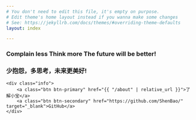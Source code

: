 ```yaml
---
# You don't need to edit this file, it's empty on purpose.
# Edit theme's home layout instead if you wanna make some changes
# See: https://jekyllrb.com/docs/themes/#overriding-theme-defaults
layout: index

---
```



<div class="home">
    <h3>
        Complain less Think more The future will be better!
    </h3>
    <h3>
        少抱怨，多思考，未来更美好!
    </h3>

    <div class="info">
        <a class="btn btn-primary" href="{{ "/about" | relative_url }}">了解小宝</a>
        <a class="btn btn-secondary" href="https://github.com/ShenBao/" target="_blank">GitHub</a>
    </div>
</div>
